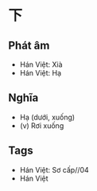 # 下

## Phát âm
* Hán Việt: Xià
* Hán Việt: Hạ

## Nghĩa
* Hạ (dưới, xuống)
* (v) Rơi xuống

## Tags
* Hán Việt: Sơ cấp//04
* Hán Việt

<script>window.HANZI_FIELD='下';</script>